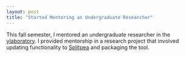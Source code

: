 ```yaml
---
layout: post
title: "Started Mentoring an Undergraduate Researcher"
---
```


This fall semester, I mentored an undergraduate researcher in the [ylaboratory](https://ylab.rice.edu/). I provided mentorship in a research project that involved updating functionality to [Splitpea](https://www.worldscientific.com/doi/epdf/10.1142/9789811286421_0044) and packaging the tool.
